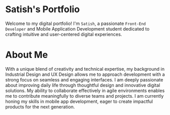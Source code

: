 # Satish's Portfolio
Welcome to my digital portfolio! I'm `Satish`, a passionate `Front-End Developer` and Mobile Application Development student dedicated to crafting intuitive and user-centered digital experiences.

# About Me
With a unique blend of creativity and technical expertise, my background in Industrial Design and UX Design allows me to approach development with a strong focus on seamless and engaging interfaces. I am deeply passionate about improving daily life through thoughtful design and innovative digital solutions. My ability to collaborate effectively in agile environments enables me to contribute meaningfully to diverse teams and projects. I am currently honing my skills in mobile app development, eager to create impactful products for the next generation.
